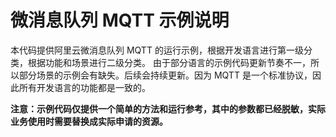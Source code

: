 # 微消息队列 MQTT 示例说明
本代码提供阿里云微消息队列 MQTT 的运行示例，根据开发语言进行第一级分类，根据功能和场景进行二级分类。
由于部分语言的示例代码更新节奏不一，所以部分场景的示例会有缺失。后续会持续更新。因为 MQTT 是一个标准协议，因此所有开发语言的功能都是一致的。

**注意：示例代码仅提供一个简单的方法和运行参考，其中的参数都已经脱敏，实际业务使用时需要替换成实际申请的资源。**




